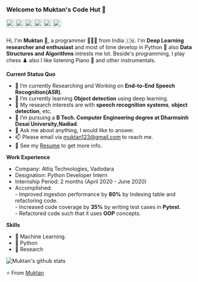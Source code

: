 ### Welcome to Muktan's Code Hut 👋

<a href="https://www.linkedin.com/in/muktan-patel/">
  <img align="left" alt="LinkedIn" width="22px" src="https://cdn.jsdelivr.net/npm/simple-icons@3.1.0/icons/linkedin.svg" />
</a>
<a href="muktan123@gmail.com">
  <img align="left" alt="'Gmail" width="22px" src="https://cdn.jsdelivr.net/npm/simple-icons@3.1.0/icons/gmail.svg" />
</a>

<a href="https://www.codechef.com/users/muktan123">
  <img align="left" alt="LeetCode" width="22px" src="https://api.iconify.design/simple-icons:codechef.svg" />
</a>
<a href="https://leetcode.com/muktan123/">
  <img align="left" alt="LeetCode" width="22px" src="https://api.iconify.design/simple-icons:codechef.svg" />	  <img align="left" alt="LeetCode" width="22px" src="https://api.iconify.design/simple-icons:leetcode.svg" />
</a>	

<a href="https://www.kaggle.com/muktan">
  <img align="left" alt="Kaggle" width="22px" src="https://cdn.jsdelivr.net/npm/simple-icons@3.1.0/icons/kaggle.svg" />
</a>

<br />
<br />

Hi, I'm <b>Muktan</b> 👋, a programmer 👨🏻‍💻 from India 🇮🇳. I'm <b>Deep Learning researcher and enthusiast</b> and most of time develop in Python 🐍 also <b>Data Structures and Algorithms</b> intrests me lot. Beside's programming, I play chess ♟️ also I like listening Piano 🎹 and other instrumentals.

**Current Status Quo**

- 🔭 I’m currently Researching and Working on <b>End-to-End Speech Recognition(ASR)</b>.
- 🌱 I’m currently learning <b>Object detection</b> using deep learning.
- 🤔 My research interests are with <b>speech recognition systems</b>, <b>object detection</b>, etc.
- 💼 I’m pursuing a <b>B Tech. Computer Engineering degree at Dharmsinh Desai University,Nadiad</b>.
- 💬 Ask me about anything, I would like to answer.
- 📫 Please email via muktan123@gmail.com to reach me.
- 👀 See my [Resume](https://drive.google.com/file/d/1GP0n8Z1O22N25Q0taJBvmZE0DxXl5vko/view?usp=sharing) to get more info.

**Work Experience**
- Company: Atliq Technologies, Vadodara
- Designation: Python Developer Intern
- Internship Period: 2 months (April 2020 - June 2020)
- Accomplished:<br/>
      - Improved ingestion performance by <b>80%</b> by Indexing table and refactoring code.<br/>
      - Increased code coverage by <b>35%</b> by writing test cases in <b>Pytest</b>.<br/>
      - Refactored code such that it uses <b>OOP</b> concepts.<br/>

**Skills**

- 🎯 Machine Learning.
- 🎯 Python
- 🎯 Research


![Muktan's github stats](https://github-readme-stats.vercel.app/api/?username=Muktan&show_icons=true&title_color=ffd1dc&icon_color=79ff97&text_color=ffd1dc&bg_color=151515)

⭐️ From [Muktan](https://github.com/Muktan)
